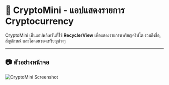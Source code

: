 # 📌 CryptoMini - แอปแสดงรายการ Cryptocurrency  

CryptoMini เป็นแอปพลิเคชันที่ใช้ **RecyclerView** เพื่อแสดงรายการเหรียญคริปโต รวมถึงชื่อ, สัญลักษณ์ และไอคอนของเหรียญต่างๆ  

---
## 📷 ตัวอย่างหน้าจอ  
![CryptoMini Screenshot](https://example.com/screenshot.png)


